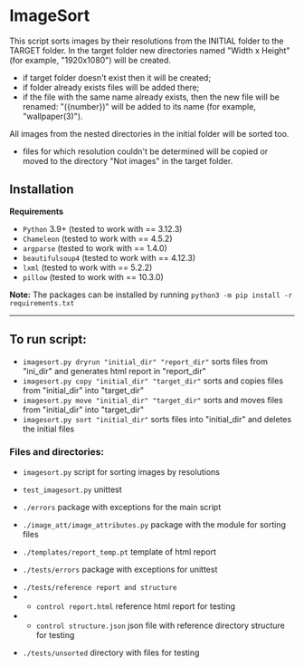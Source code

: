 ﻿# ImageSort

This script sorts images by their resolutions from the INITIAL folder to the TARGET folder.
In the target folder new directories named "Width x Height" (for example, "1920x1080") will be created.

* if target folder doesn't exist then it will be created;
* if folder already exists files will be added there;
* if the file with the same name already exists, then the new file will be renamed:
  "({number})" will be added to its name (for example, "wallpaper(3)").

All images from the nested directories in the initial folder will be sorted too.

* files for which resolution couldn't be determined will be copied or moved to the directory "Not images" in the target folder.


## Installation
**Requirements**
* `Python` 3.9+ (tested to work with == 3.12.3)  
* `Chameleon` (tested to work with == 4.5.2) 
* `argparse` (tested to work with == 1.4.0)  
* `beautifulsoup4` (tested to work with == 4.12.3)  
* `lxml` (tested to work with == 5.2.2)  
* `pillow` (tested to work with == 10.3.0) 


**Note:** The packages can be installed by running `python3 -m pip install -r requirements.txt`
***


## To run script:
* `imagesort.py dryrun "initial_dir" "report_dir"` sorts files from "ini_dir" and generates html report in "report_dir"
* `imagesort.py copy "initial_dir" "target_dir"` sorts and copies files from "initial_dir" into "target_dir"
* `imagesort.py move "initial_dir" "target_dir"` sorts and moves files from "initial_dir" into "target_dir"
* `imagesort.py sort "initial_dir"` sorts files into "initial_dir" and deletes the initial files


### Files and directories:
* `imagesort.py` script for sorting images by resolutions
- `test_imagesort.py` unittest
* `./errors` package with exceptions for the main script
- `./image_att/image_attributes.py` package with the module for sorting files
* `./templates/report_temp.pt` template of html report
- `./tests/errors` package with exceptions for unittest
* `./tests/reference report and structure`
* * `control report.html` reference html report for testing
* * `control structure.json` json file with reference directory structure for testing
- `./tests/unsorted` directory with files for testing
